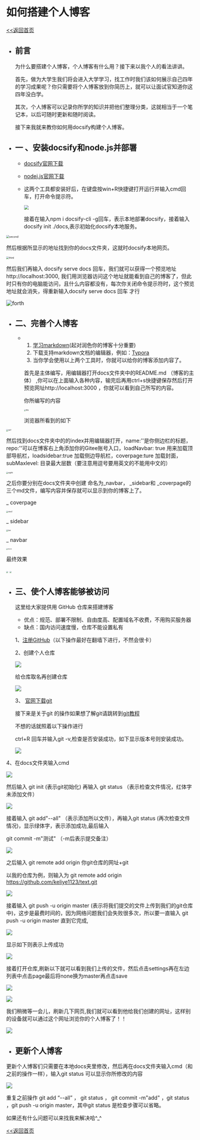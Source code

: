 # 如何搭建个人博客

[<<返回首页](/)

- ## 前言

  为什么要搭建个人博客，个人博客有什么用？接下来以我个人的看法讲讲。

  首先，做为大学生我们将会进入大学学习，找工作时我们该如何展示自己四年的学习成果呢？你只需要将个人博客放到你简历上，就可以让面试官知道你这四年没白学。

  其次，个人博客可以记录你所学的知识并把他们整理分类，这就相当于一个笔记本，以后可随时更新和随时阅读。

  接下来我就来教你如何用docsify构建个人博客。



- ## 一 、安装docsify和node.js并部署

  - [docsify官网下载](https://docsify.js.org/#/)

  - [nodej.js官网下载](https://nodejs.org/zh-cn/download/)

  - 这两个工具都安装好后，在键盘按win+R快捷键打开运行并输入cmd回车，打开命令提示符。

    <img src="./images/1.1.png" style="zoom:75%;" />

    接着在输入npm i docsify-cli -g回车，表示本地部署docsify，接着输入docsify init ./docs,表示初始化docsify本地服务。

<img src="./images/1.2.png" alt="second·" style="zoom:50%;" />

然后根据所显示的地址找到你的docs文件夹，这就时docsify本地网页。

<img src="./images/1.3.png" alt="third" style="zoom:45%;" />

然后我们再输入 docsify serve docs 回车，我们就可以获得一个预览地址http://localhost:3000, 我们用浏览器访问这个地址就能看到自己的博客了，但此时只有你的电脑能访问，且什么内容都没有，每次你关闭命令提示符时，这个预览地址就会消失，得重新输入docsify serve docs 回车 才行

![forth](./images/1.4.png)  



* ## 二、完善个人博客

  * 1. [学习markdown](https://www.runoob.com/markdown/md-tutorial.html)(起对润色你的博客十分重要)
    2. 下载支持markdown文档的编辑器，例如：[Typora](https://apps.qachwl.cn/app/11/typora?bd_vid=10053636818437736761)
    3. 当你学会使用以上两个工具时，你就可以给你的博客添加内容了。

    首先是主体编写，用编辑器打开docs文件夹中的README.md （博客的主体） ,你可以在上面输入各种内容，输完后再用ctrl+s快捷键保存然后打开预览网址http://localhost:3000 ，你就可以看到自己所写的内容。

    你所编写的内容

    <img src="./images/1.16.png" alt="fiftn" style="zoom:30%;" />

    浏览器所看到的如下

<img src="./images/1.17.png" alt="six1" style="zoom:33%;" />



然后找到docs文件夹中的的index并用编辑器打开，name:''是你侧边栏的标题，repo:''可以在博客右上角添加你的Gitee账号入口，loadNavbar: true 用来加载顶部导航栏，loadsidebar:true 加载侧边导航栏，coverpage:ture 加载封面，subMaxlevel: 目录最大层数（要注意用逗号要用英文的不能用中文的）

<img src="./images/1.18.png" alt="eigtht" style="zoom:33%;" />

之后你要分别在docs文件夹中创建 命名为_navbar， _sidebar和 _coverpage的三个md文件，编写内容并保存就可以显示到你的博客上了。

_ coverpage

<img src="./images/1.20.png" alt="nine1" style="zoom:33%;" />



_ sidebar

<img src="./images/1.10.png" alt="ten" style="zoom:33%;" />



_ navbar

<img src="./images/1.11.png" alt="eleven" style="zoom:25%;" />





最终效果

<img src="./images/1.21.png" style="zoom:33%;" />

<img src="./images/1.22.png" style="zoom:33%;" />





- ## 三、使个人博客能够被访问

  这里给大家提供用 GitHub 仓库来搭建博客

  - 优点：规范、部署不限制、自由度高、配置域名不收费，不用购买服务器
  - 缺点：国内访问速度慢，仓库不能设置私有

  1、[注册GitHub](https://github.com)（以下操作最好在翻墙下进行，不然会很卡）

  2、创建个人仓库

  ![](./images/1.13.png)

  给仓库取名再创建仓库

  ![](./images/1.14.png)

  

  3、 [官网下载git](https://git-scm.com/)

  接下来是关于git 的操作如果想了解git请跳转到[git教程](https://liaoxuefeng.com/books/git/introduction/index.html)

  不想的话就照着以下操作进行

  ctrl+R 回车并输入git -v,检查是否安装成功，如下显示版本号则安装成功。

  ![](./images/1.26.png)

4、在docs文件夹输入cmd

![](./images/1.23.png)

然后输入 git init   (表示git初始化) 再输入 git status   （表示检查文件情况，红体字未添加文件） 

![](./images/1.24.png)

接着输入 git add"--all" （表示添加所以文件），再输入git status (再次检查文件情况)，显示绿体字，表示添加成功,最后输入

git commit -m"测试"    （-m后表示提交备注）

![](./images/1.25.png)

之后输入 git remote add origin 你git仓库的网址+git

以我的仓库为例，则输入为 git remote add origin https://github.com/keliye1123/text.git

![](./images/1.27.png)

接着输入 git push -u origin master  (表示将我们提交的文件上传到我们的git仓库中)，这步是最费时间的，因为网络问题我们会失败很多次，所以要一直输入 git push -u origin master 直到它完成,

![](./images/1.28.png)

显示如下则表示上传成功

![](./images/1.32.png)

接着打开仓库,刷新以下就可以看到我们上传的文件，然后点击settings再在左边列表中点击page最后将none换为master再点击save

![](./images/1.29.png)

![](./images/1.30.png)

我们稍微等一会儿，刷新几下网页,我们就可以看到他给我们创建的网址，这样别的设备就可以通过这个网址浏览你的个人博客了！！

![](./images/1.31.png)



* ## 更新个人博客

更新个人博客们只需要在本地docs夹里修改，然后再在docs文件夹输入cmd（和之前的操作一样），输入git status  可以显示你所修改的内容

![](./images/1.33.png)

重复之前操作 git add “--all”  ， git status  ，  git commit -m"add" ，git status  ，git push -u origin master，其中git status 是检查步骤可以省略。



如果还有什么问题可以来找我来解决哈^_^



[<<返回首页](/)

